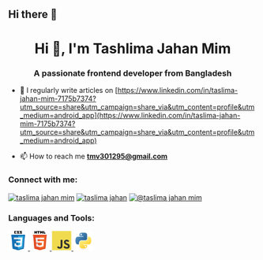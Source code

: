 ## Hi there 👋

<h1 align="center">Hi 👋, I'm Tashlima Jahan Mim</h1>
<h3 align="center">A passionate frontend developer from Bangladesh</h3>

- 📝 I regularly write articles on [https://www.linkedin.com/in/taslima-jahan-mim-7175b7374?utm_source=share&utm_campaign=share_via&utm_content=profile&utm_medium=android_app](https://www.linkedin.com/in/taslima-jahan-mim-7175b7374?utm_source=share&utm_campaign=share_via&utm_content=profile&utm_medium=android_app)

- 📫 How to reach me **tmv301295@gmail.com**

<h3 align="left">Connect with me:</h3>
<p align="left">
<a href="https://linkedin.com/in/taslima jahan mim" target="blank"><img align="center" src="https://raw.githubusercontent.com/rahuldkjain/github-profile-readme-generator/master/src/images/icons/Social/linked-in-alt.svg" alt="taslima jahan mim" height="30" width="40" /></a>
<a href="https://fb.com/taslima jahan" target="blank"><img align="center" src="https://raw.githubusercontent.com/rahuldkjain/github-profile-readme-generator/master/src/images/icons/Social/facebook.svg" alt="taslima jahan" height="30" width="40" /></a>
<a href="https://medium.com/@taslima jahan mim" target="blank"><img align="center" src="https://raw.githubusercontent.com/rahuldkjain/github-profile-readme-generator/master/src/images/icons/Social/medium.svg" alt="@taslima jahan mim" height="30" width="40" /></a>
</p>

<h3 align="left">Languages and Tools:</h3>
<p align="left"> <a href="https://www.w3schools.com/css/" target="_blank" rel="noreferrer"> <img src="https://raw.githubusercontent.com/devicons/devicon/master/icons/css3/css3-original-wordmark.svg" alt="css3" width="40" height="40"/> </a> <a href="https://www.w3.org/html/" target="_blank" rel="noreferrer"> <img src="https://raw.githubusercontent.com/devicons/devicon/master/icons/html5/html5-original-wordmark.svg" alt="html5" width="40" height="40"/> </a> <a href="https://developer.mozilla.org/en-US/docs/Web/JavaScript" target="_blank" rel="noreferrer"> <img src="https://raw.githubusercontent.com/devicons/devicon/master/icons/javascript/javascript-original.svg" alt="javascript" width="40" height="40"/> </a> <a href="https://www.python.org" target="_blank" rel="noreferrer"> <img src="https://raw.githubusercontent.com/devicons/devicon/master/icons/python/python-original.svg" alt="python" width="40" height="40"/> </a> </p>

